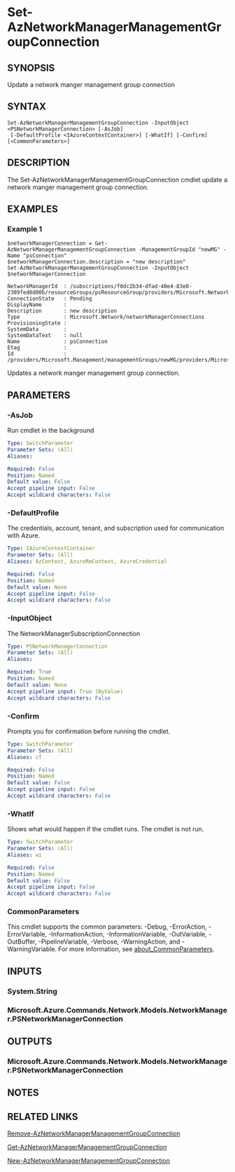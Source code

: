 ﻿---
external help file: Microsoft.Azure.PowerShell.Cmdlets.Network.dll-Help.xml
Module Name: Az.Network
online version: https://learn.microsoft.com/powershell/module/az.network/set-aznetworkmanagermanagementgroupconnection
schema: 2.0.0
---

# Set-AzNetworkManagerManagementGroupConnection

## SYNOPSIS
Update a network manger management group connection

## SYNTAX

```
Set-AzNetworkManagerManagementGroupConnection -InputObject <PSNetworkManagerConnection> [-AsJob]
 [-DefaultProfile <IAzureContextContainer>] [-WhatIf] [-Confirm] [<CommonParameters>]
```

## DESCRIPTION
The Set-AzNetworkManagerManagementGroupConnection cmdlet update a network manger management group connection.

## EXAMPLES

### Example 1
```
$networkManagerConnection = Get-AzNetworkManagerManagementGroupConnection -ManagementGroupId "newMG" -Name "psConnection"
$networkManagerConnection.description = "new description"
Set-AzNetworkManagerManagementGroupConnection -InputObject $networkManagerConnection

NetworkManagerId  : /subscriptions/f0dc2b34-dfad-40e4-83e0-2309fed8d00b/resourceGroups/psResourceGroup/providers/Microsoft.Network/networkManagers/psNetworkManager
ConnectionState   : Pending
DisplayName       :
Description       : new description
Type              : Microsoft.Network/networkManagerConnections
ProvisioningState :
SystemData        :
SystemDataText    : null
Name              : psConnection
Etag              :
Id                : /providers/Microsoft.Management/managementGroups/newMG/providers/Microsoft.Network/networkManagerConnections/psConnection
```

Updates a network manger management group connection.

## PARAMETERS

### -AsJob
Run cmdlet in the background

```yaml
Type: SwitchParameter
Parameter Sets: (All)
Aliases:

Required: False
Position: Named
Default value: False
Accept pipeline input: False
Accept wildcard characters: False
```

### -DefaultProfile
The credentials, account, tenant, and subscription used for communication with Azure.

```yaml
Type: IAzureContextContainer
Parameter Sets: (All)
Aliases: AzContext, AzureRmContext, AzureCredential

Required: False
Position: Named
Default value: None
Accept pipeline input: False
Accept wildcard characters: False
```

### -InputObject
The NetworkManagerSubscriptionConnection

```yaml
Type: PSNetworkManagerConnection
Parameter Sets: (All)
Aliases:

Required: True
Position: Named
Default value: None
Accept pipeline input: True (ByValue)
Accept wildcard characters: False
```

### -Confirm
Prompts you for confirmation before running the cmdlet.

```yaml
Type: SwitchParameter
Parameter Sets: (All)
Aliases: cf

Required: False
Position: Named
Default value: False
Accept pipeline input: False
Accept wildcard characters: False
```

### -WhatIf
Shows what would happen if the cmdlet runs.
The cmdlet is not run.

```yaml
Type: SwitchParameter
Parameter Sets: (All)
Aliases: wi

Required: False
Position: Named
Default value: False
Accept pipeline input: False
Accept wildcard characters: False
```

### CommonParameters
This cmdlet supports the common parameters: -Debug, -ErrorAction, -ErrorVariable, -InformationAction, -InformationVariable, -OutVariable, -OutBuffer, -PipelineVariable, -Verbose, -WarningAction, and -WarningVariable. For more information, see [about_CommonParameters](http://go.microsoft.com/fwlink/?LinkID=113216).

## INPUTS

### System.String
### Microsoft.Azure.Commands.Network.Models.NetworkManager.PSNetworkManagerConnection
## OUTPUTS

### Microsoft.Azure.Commands.Network.Models.NetworkManager.PSNetworkManagerConnection
## NOTES

## RELATED LINKS

[Remove-AzNetworkManagerManagementGroupConnection]()

[Get-AzNetworkManagerManagementGroupConnection]()

[New-AzNetworkManagerManagementGroupConnection]()


